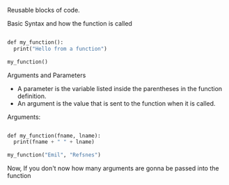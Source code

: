 Reusable blocks of code.

Basic Syntax and how the function is called
```python

def my_function():  
  print("Hello from a function")  
  
my_function()

```

Arguments and Parameters
- A parameter is the variable listed inside the parentheses in the function definition.
- An argument is the value that is sent to the function when it is called.

Arguments:
```python

def my_function(fname, lname):  
  print(fname + " " + lname)  
  
my_function("Emil", "Refsnes")

```

Now, If you don't now how many arguments are gonna be passed into the function


